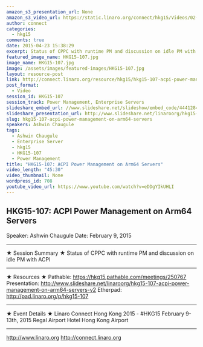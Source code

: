 ```yaml
---
amazon_s3_presentation_url: None
amazon_s3_video_url: https://static.linaro.org/connect/hkg15/Videos/02-09-Monday/HKG15-107%20ACPI%20Power%20Management%20on%20ARM64%20Servers.mp4
author: connect
categories:
  - hkg15
comments: true
date: 2015-04-23 15:38:29
excerpt: Status of CPPC with runtime PM and discussion on idle PM with ACPI
featured_image_name: HKG15-107.jpg
image_name: HKG15-107.jpg
image: /assets/images/featured-images/HKG15-107.jpg
layout: resource-post
link: http://connect.linaro.org/resource/hkg15/hkg15-107-acpi-power-management-on-arm64-servers/
post_format:
  - Video
session_id: HKG15-107
session_track: Power Management, Enterprise Servers
slideshare_embed_url: //www.slideshare.net/slideshow/embed_code/44412845
slideshare_presentation_url: http://www.slideshare.net/linaroorg/hkg15-107-acpi-power-management-on-arm64-servers-v2
slug: hkg15-107-acpi-power-management-on-arm64-servers
speakers: Ashwin Chaugule
tags:
  - Ashwin Chaugule
  - Enterprise Server
  - hkg15
  - HKG15-107
  - Power Management
title: "HKG15-107: ACPI Power Management on Arm64 Servers"
video_length: "45:30"
video_thumbnail: None
wordpress_id: 708
youtube_video_url: https://www.youtube.com/watch?v=eDDgYIkUHLI
---
```


## HKG15-107: ACPI Power Management on Arm64 Servers

Speaker: Ashwin Chaugule
Date: February 9, 2015

---

★ Session Summary ★
Status of CPPC with runtime PM and discussion on idle PM with ACPI

---

★ Resources ★
Pathable: https://hkg15.pathable.com/meetings/250767
Presentation: http://www.slideshare.net/linaroorg/hkg15-107-acpi-power-management-on-arm64-servers-v2
Etherpad: http://pad.linaro.org/p/hkg15-107

---

★ Event Details ★
Linaro Connect Hong Kong 2015 - #HKG15
February 9-13th, 2015
Regal Airport Hotel Hong Kong Airport

---

http://www.linaro.org
http://connect.linaro.org
